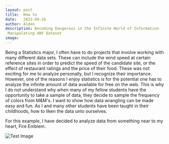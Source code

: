 ```yaml
---
layout: post
title:  How to 
date:   2022-09-26
author: Alden
description: Becoming Dangerous in the Infinite World of Information
 Manipulating ANY Dataset
image: 
---
```

 
Being a Statistics major, I often have to do projects that involve working with many different data sets.  These can include the wind speed at certain reference sites
in order to predict the speed of the candidate site, or the effect of restaurant ratings and the price of their food.  These was not exciting for me to analyze 
personally, but I recognize their importance.  However, one of the reasons I enjoy statistics is for the potential one has to analyze the infinite amount of data
available for free on the web.  This is why I do not understand why when many of my fellow students have the opportunity to take a sample of data, they decide to
sample the frequency of colors from M&M's.  I want to show how data wrangling can be made easy and fun.  As I and many other students have been taught in their childhoods,
how to liken the data unto ourselves.

For this example, I have decided to analyze data from something near to my heart, Fire Emblem.

![Test Image](https://raw.githubusercontent.com/esnt/stat386-projects/main/assets/images/Fire_Emblem_Title_Screen.png)

